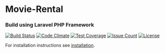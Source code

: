 # Movie-Rental
### Build using Laravel PHP Framework  
[![Build Status](https://travis-ci.org/milo526/Movie-Rental.svg?branch=master)](https://travis-ci.org/milo526/Movie-Rental)
[![Code Climate](https://codeclimate.com/github/milo526/Movie-Rental/badges/gpa.svg)](https://codeclimate.com/github/milo526/Movie-Rental)
[![Test Coverage](https://codeclimate.com/github/milo526/Movie-Rental/badges/coverage.svg)](https://codeclimate.com/github/milo526/Movie-Rental/coverage)
[![Issue Count](https://codeclimate.com/github/milo526/Movie-Rental/badges/issue_count.svg)](https://codeclimate.com/github/milo526/Movie-Rental)
[![License](http://img.shields.io/:license-mit-blue.svg)](http://doge.mit-license.org)

For installation instructions see [installation](/INSTALLATION.MD).